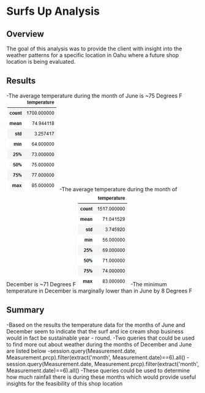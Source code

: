 # Surfs Up Analysis

## Overview

The goal of this analysis was to provide the client with insight into the weather patterns for a specific location in Oahu where a future shop location is being evaluated.


## Results

-The average temperature during the month of June is ~75 Degrees F
![June.png](https://github.com/crabrandoom/surfs_up/blob/main/June.png)
-The average temperature during the month of December is ~71 Degrees F
![December.png](https://github.com/crabrandoom/surfs_up/blob/main/December.png)
-The minimum temperature in December is marginally lower than in June by 8 Degrees F


## Summary


-Based on the results the temperature data for the months of June and December seem to indicate that the surf and ice cream shop business would in fact be sustainable year - round.
-Two queries that could be used to find more out about weather during the months of December and June are listed below
-session.query(Measurement.date, Measurement.prcp).filter(extract('month', Measurement.date)==6).all()
-session.query(Measurement.date, Measurement.prcp).filter(extract('month', Measurement.date)==6).all()
-These queries could be used to determine how much rainfall there is during these months which would provide useful insights for the feasibility of this shop location